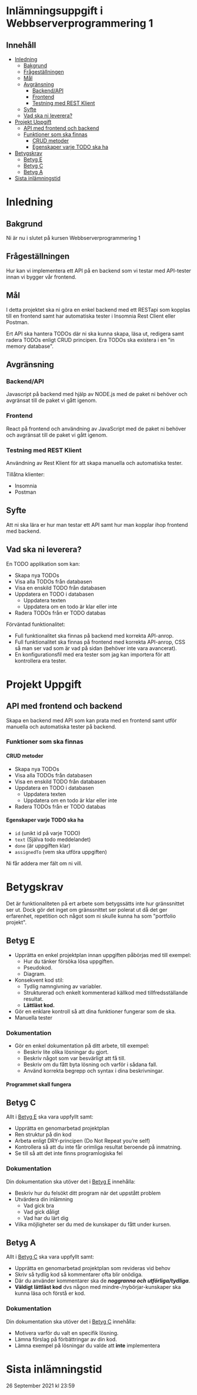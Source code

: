 # Inlämningsuppgift i Webbserverprogrammering 1

## Innehåll

- [Inledning](#inledning)
    - [Bakgrund](#bakgrund)
    - [Frågeställningen](#frgestllningen)
    - [Mål](#ml)
    - [Avgränsning](#avgrnsning)
        - [Backend/API](#backendapi)
        - [Frontend](#frontend)
        - [Testning med REST Klient](#testning-med-rest-klient)
    - [Syfte](#syfte)
    - [Vad ska ni leverera?](#vad-ska-ni-leverera)
- [Projekt Uppgift](#projekt-uppgift)
    - [API med frontend och backend](#api-med-frontend-och-backend)
    - [Funktioner som ska finnas](#funktioner-som-ska-finnas)
      - [CRUD metoder](#crud-metoder)
      - [Egenskaper varje TODO ska ha](#egenskaper-varje-todo-ska-ha)
- [Betygskrav](#betygskrav)
    - [Betyg E](#betyg-e)
    - [Betyg C](#betyg-c)
    - [Betyg A](#betyg-a)
- [Sista inlämningstid](#sista-inlmningstid)

# Inledning

## Bakgrund

Ni är nu i slutet på kursen Webbserverprogrammering 1

## Frågeställningen

Hur kan vi implementera ett API på en backend som vi testar med API-tester innan vi bygger vår frontend.

## Mål

I detta projektet ska ni göra en enkel backend med ett RESTapi som kopplas till en frontend samt har automatiska tester
i Insomnia Rest Client eller Postman.

Ert API ska hantera TODOs där ni ska kunna skapa, läsa ut, redigera samt radera TODOs enligt CRUD principen. Era TODOs
ska existera i en "in memory database".

## Avgränsning

### Backend/API

Javascript på backend med hjälp av NODE.js med de paket ni behöver och avgränsat till de paket vi gått igenom.

### Frontend

React på frontend och användning av JavaScript med de paket ni behöver och avgränsat till de paket vi gått igenom.

### Testning med REST Klient

Användning av Rest Klient för att skapa manuella och automatiska tester.

Tillåtna klienter:

- Insomnia
- Postman

## Syfte

Att ni ska lära er hur man testar ett API samt hur man kopplar ihop frontend med backend.

## Vad ska ni leverera?

En TODO applikation som kan:

- Skapa nya TODOs
- Visa alla TODOs från databasen
- Visa en enskild TODO från databasen
- Uppdatera en TODO i databasen
    - Uppdatera texten
    - Uppdatera om en todo är klar eller inte
- Radera TODOs från er TODO databas

Förväntad funktionalitet:

- Full funktionalitet ska finnas på backend med korrekta API-anrop.
- Full funktionalitet ska finnas på frontend med korrekta API-anrop, CSS så man ser vad som är vad på sidan (behöver
  inte vara avancerat).
- En konfigurationsfil med era tester som jag kan importera för att kontrollera era tester.

# Projekt Uppgift

## API med frontend och backend

Skapa en backend med API som kan prata med en frontend samt utför manuella och automatiska tester på backend.

### Funktioner som ska finnas

#### CRUD metoder

- Skapa nya TODOs
- Visa alla TODOs från databasen
- Visa en enskild TODO från databasen
- Uppdatera en TODO i databasen
    - Uppdatera texten
    - Uppdatera om en todo är klar eller inte
- Radera TODOs från er TODO databas

#### Egenskaper varje TODO ska ha

- `id` (unikt id på varje TODO)
- `text` (Själva todo meddelandet)
- `done` (är uppgiften klar)
- `assignedTo` (vem ska utföra uppgiften)

Ni får addera mer fält om ni vill.

# Betygskrav

Det är funktionaliteten på ert arbete som betygssätts inte hur gränssnittet ser ut. Dock gör det inget om gränssnittet
ser polerat ut då det ger erfarenhet, repetition och något som ni skulle kunna ha som "portfolio projekt".

## Betyg E

- Upprätta en enkel projektplan innan uppgiften påbörjas med till exempel:
    - Hur du tänker försöka lösa uppgiften.
    - Pseudokod.
    - Diagram.
- Konsekvent kod stil:
    - Tydlig namngivning av variabler.
    - Strukturerad och enkelt kommenterad källkod med tillfredsställande resultat.
    - **Lättläst kod.**
- Gör en enklare kontroll så att dina funktioner fungerar som de ska.
- Manuella tester

### Dokumentation

- Gör en enkel dokumentation på ditt arbete, till exempel:
    - Beskriv lite olika lösningar du gjort.
    - Beskriv något som var besvärligt att få till.
    - Beskriv om du fått byta lösning och varför i sådana fall.
    - Använd korrekta begrepp och syntax i dina beskrivningar.

#### Programmet skall fungera

## Betyg C

Allt i [Betyg E](#betyg-e) ska vara uppfyllt samt:

- Upprätta en genomarbetad projektplan
- Ren struktur på din kod
- Arbeta enligt DRY-principen (Do Not Repeat you’re self)
- Kontrollera så att du inte får orimliga resultat beroende på inmatning.
- Se till så att det inte finns programlogiska fel

### Dokumentation

Din dokumentation ska utöver det i [Betyg E](#betyg-e) innehålla:

- Beskriv hur du felsökt ditt program när det uppstått problem
- Utvärdera din inlämning
    - Vad gick bra
    - Vad gick dåligt
    - Vad har du lärt dig
- Vilka möjligheter ser du med de kunskaper du fått under kursen.

## Betyg A

Allt i [Betyg C](#betyg-c) ska vara uppfyllt samt:

- Upprätta en genomarbetad projektplan som revideras vid behov
- Skriv så tydlig kod så kommentarer ofta blir onödiga.
- Där du använder kommentarer ska de _**noggranna och utförliga/tydliga**_.
- **Väldigt lättläst kod** dvs någon med mindre-/nybörjar-kunskaper ska kunna läsa och förstå er kod.

### Dokumentation

Din dokumentation ska utöver det i [Betyg C](#betyg-c) innehålla:

- Motivera varför du valt en specifik lösning.
- Lämna förslag på förbättringar av din kod.
- Lämna exempel på lösningar du valde att **inte** implementera

# Sista inlämningstid

26 September 2021 kl 23:59




